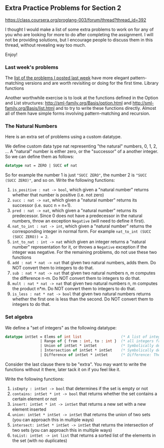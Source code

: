 ## Extra Practice Problems for Section 2
<https://class.coursera.org/proglang-003/forum/thread?thread_id=392>

I thought I would make a list of some extra problems to work on for any of you who are looking for more to do after completing the assignment. I will not be providing solutions, but I encourage people to discuss them in this thread, without revealing way too much.

Enjoy!

### Last week's problems

The [list of the problems I posted last week](https://class.coursera.org/proglang-003/forum/thread?thread_id=300) have more elegant pattern-matching versions and are worth revisiting or doing for the first time.
Library functions

Another worthwhile exercise is to look at the functions defined in the Option and List structures: <http://sml-family.org/Basis/option.html> and <http://sml-family.org/Basis/list.html> and to try to write these functions directly. Almost all of them have simple forms involving pattern-matching and recursion.

### The Natural Numbers

Here is an extra set of problems using a custom datatype.

We define custom data type nat representing "the natural" numbers, 0, 1, 2, ... A "natural" number is either zero, or the "successor" of a another integer. So we can define them as follows:

``` sml
datatype nat = ZERO | SUCC of nat
```

So for example the number 1 is just `"SUCC ZERO"`, the number 2 is `"SUCC (SUCC ZERO)"`, and so on. Write the following functions:

1. `is_positive : nat -> bool`, which given a "natural number" returns whether that number is positive (i.e. not zero)
2. `succ : nat -> nat`, which given a "natural number" returns its successor (i.e. succ n = n+1).
3. `pred : nat -> nat`, which given a "natural number" returns its predecessor. Since 0 does not have a predecessor in the natural numbers, throw an exception `Negative` (will need to define it first).
4. `nat_to_int : nat -> int`, which given a "natural number" returns the corresponding integer in normal form. For example `nat_to_int (SUCC (SUCC ZERO)) = 2`.
5. `int_to_nat : int -> nat` which given an integer returns a "natural number" representation for it, or throws a `Negative` exception if the integer was negative. For the remaining problems, do not use these two functions
6. `add : nat * nat -> nat` that given two natural numbers, adds them. Do NOT convert them to integers to do that.
7. `sub : nat * nat -> nat` that given two natural numbers n, m computes the difference n-m. Do NOT convert them to integers to do that.
8. `mult : nat * nat -> nat` that given two natural numbers n, m computes the product n*m. Do NOT convert them to integers to do that.
9. `is_less : nat * nat -> bool` that given two natural numbers returns whether the first one is less than the second. Do NOT convert them to integers to do that.

### Set algebra

We define a "set of integers" as the following datatype:

``` sml
datatype intSet = Elems of int list                  (* A list of integers (possibly with duplicates to be ignored) *)
                | Range of { from : int, to : int }  (* all integers from one number till another *)
                | Union of intSet * intSet           (* Symbolically define the union of two sets *)
                | Intersection of intSet * intSet    (* Symbolically define the intersection of two sets *)
                | Difference of intSet * intSet      (* Difference: The elements in the first set that are not in the second *)
```

Consider the last clause there to be "extra". You may want to write the functions without it there, later tack it on if you feel like it.

Write the following functions:

1. `isEmpty : intSet -> bool` that determines if the set is empty or not
2. `contains: intSet * int -> bool` that returns whether the set contains a certain element or not
3. `insert: intSet * int -> intSet` that returns a new set with a new element inserted
4. `union: intSet * intSet -> intSet` that returns the union of two sets (you can approach this in multiple ways)
5. `intersect: intSet * intSet -> intSet` that returns the intersection of two sets (you can approach this in multiple ways)
6. `toList: intSet -> int list` that returns a sorted list of the elements in the set (with no duplicates)
